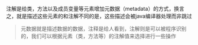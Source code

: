 注解是给类，方法以及成员变量等元素增加元数据（metadata）的方式，换言之，就是描述这些元素的和注解不同的是，这些描述会被java编译器处理而非跳过

> 元数据就是描述数据的数据，注释是给人看到，注解则是可以被程序识别的，我们可以根据元素（类，方法等）的注解值来选择进行一些操作